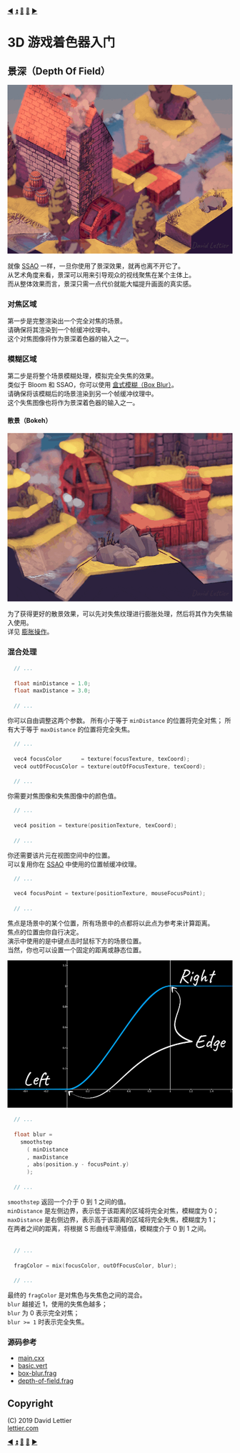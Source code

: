 [:arrow_backward:](outlining.md)
[:arrow_double_up:](../README.md)
[:arrow_up_small:](#)
[:arrow_down_small:](#copyright)
[:arrow_forward:](posterization.md)
# 3D 游戏着色器入门

## 景深（Depth Of Field）

<p align="center">
<img src="../resources/images/DEa77Bh.gif" alt="Depth Of Field" title="Depth Of Field">
</p>

就像 [SSAO](ssao.md) 一样，一旦你使用了景深效果，就再也离不开它了。  
从艺术角度来看，景深可以用来引导观众的视线聚焦在某个主体上。  
而从整体效果而言，景深只需一点代价就能大幅提升画面的真实感。

### 对焦区域

第一步是完整渲染出一个完全对焦的场景。  
请确保将其渲染到一个帧缓冲纹理中。  
这个对焦图像将作为景深着色器的输入之一。

### 模糊区域

第二步是将整个场景模糊处理，模拟完全失焦的效果。  
类似于 Bloom 和 SSAO，你可以使用 [盒式模糊（Box Blur）](blur.md#box-blur)。  
请确保将该模糊后的场景渲染到另一个帧缓冲纹理中。  
这个失焦图像也将作为景深着色器的输入之一。

#### 散景（Bokeh）

<p align="center">
<img src="../resources/images/aQ9Ga8J.gif" alt="Bokeh" title="Bokeh">
</p>

为了获得更好的散景效果，可以先对失焦纹理进行膨胀处理，然后将其作为失焦输入使用。  
详见 [膨胀操作](dilation.md)。

### 混合处理

```c
  // ...

  float minDistance = 1.0;
  float maxDistance = 3.0;

  // ...
```
你可以自由调整这两个参数。
所有小于等于 `minDistance` 的位置将完全对焦；
所有大于等于 `maxDistance` 的位置将完全失焦。

```c
  // ...

  vec4 focusColor      = texture(focusTexture, texCoord);
  vec4 outOfFocusColor = texture(outOfFocusTexture, texCoord);

  // ...
```

你需要对焦图像和失焦图像中的颜色值。

```c
  // ...

  vec4 position = texture(positionTexture, texCoord);

  // ...
```

你还需要该片元在视图空间中的位置。  
可以复用你在 [SSAO](ssao.md#vertex-positions) 中使用的位置帧缓冲纹理。

```c
  // ...

  vec4 focusPoint = texture(positionTexture, mouseFocusPoint);

  // ...
```

焦点是场景中的某个位置，所有场景中的点都将以此点为参考来计算距离。  
焦点的位置由你自行决定。  
演示中使用的是中键点击时鼠标下方的场景位置。  
当然，你也可以设置一个固定的距离或静态位置。

<p align="center">
<img src="../resources/images/idDZr62.png" alt="smoothstep" title="smoothstep">
</p>

```c
  // ...

  float blur =
    smoothstep
      ( minDistance
      , maxDistance
      , abs(position.y - focusPoint.y)
      );

  // ...
```

`smoothstep` 返回一个介于 0 到 1 之间的值。  
`minDistance` 是左侧边界，表示低于该距离的区域将完全对焦，模糊度为 0；  
`maxDistance` 是右侧边界，表示高于该距离的区域将完全失焦，模糊度为 1；  
在两者之间的距离，将根据 S 形曲线平滑插值，模糊度介于 0 到 1 之间。

```c

  // ...

  fragColor = mix(focusColor, outOfFocusColor, blur);

  // ...
```

最终的 `fragColor` 是对焦色与失焦色之间的混合。  
`blur` 越接近 1，使用的失焦色越多；  
`blur` 为 0 表示完全对焦；  
`blur >= 1` 时表示完全失焦。

### 源码参考

- [main.cxx](../demonstration/src/main.cxx)
- [basic.vert](../demonstration/shaders/vertex/basic.vert)
- [box-blur.frag](../demonstration/shaders/fragment/box-blur.frag)
- [depth-of-field.frag](../demonstration/shaders/fragment/depth-of-field.frag)

## Copyright

(C) 2019 David Lettier
<br>
[lettier.com](https://www.lettier.com)

[:arrow_backward:](outlining.md)
[:arrow_double_up:](../README.md)
[:arrow_up_small:](#)
[:arrow_down_small:](#copyright)
[:arrow_forward:](posterization.md)
